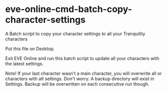# eve-online-cmd-batch-copy-character-settings
A Batch script to copy your character settings to all your Tranquility characters

Put this file on Desktop.

Exit EVE Online and run this batch script to update all your characters with the latest settings.

Note! If your last character wasn't a main character, you will overwrite all or characters with alt settings. Don't worry. A backup directory will exist in Settings. Backup will be overwritten on each consecutive run though.
